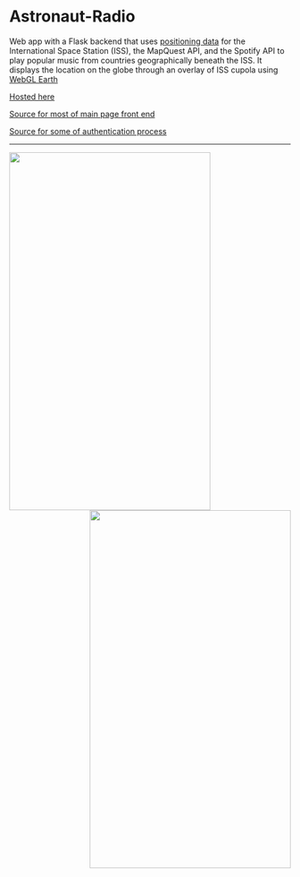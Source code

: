 # Astronaut-Radio

Web app with a Flask backend that uses [positioning data](https://wheretheiss.at/) for the International Space Station (ISS), the MapQuest API, and the Spotify API to play popular music from countries geographically beneath the ISS. It displays the location on the globe through an overlay of ISS cupola using [WebGL Earth](http://www.webglearth.org/about)

[Hosted here](https://astronaut-radio.herokuapp.com/)

[Source for most of main page front end](https://codepen.io/moosasaadat/pen/WNNNaGo)

[Source for some of authentication process](https://github.com/drshrey/spotify-flask-auth-example/blob/master/main.py)

---

  <img align="left" src="https://user-images.githubusercontent.com/43427035/73148947-1fb06e00-407c-11ea-8219-988995c2772c.jpg" width="360" height="640">

  <img align="right" src="https://user-images.githubusercontent.com/43427035/73148957-2dfe8a00-407c-11ea-8c22-45d560ce3f48.jpg" width="360" height="640">





